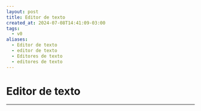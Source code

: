 ```yaml
---
layout: post
title: Editor de texto
created_at: 2024-07-08T14:41:09-03:00
tags:
  - v0
aliases:
  - Editor de texto
  - editor de texto
  - Editores de texto
  - editores de texto
---
```

# Editor de texto
---

